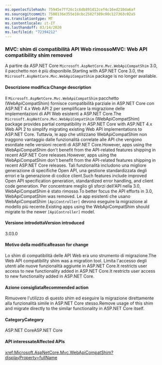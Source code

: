 ```yaml
---
ms.openlocfilehash: 75945e7ff26c1c6db891d12cef4c16ed210da6af
ms.sourcegitcommit: 7588136e355e10cbc2582f389c90c127363c02a5
ms.translationtype: MT
ms.contentlocale: it-IT
ms.lasthandoff: 03/14/2020
ms.locfileid: "72394212"
---
```

### <a name="mvc-web-api-compatibility-shim-removed"></a><span data-ttu-id="bbcbd-101">MVC: shim di compatibilità API Web rimosso</span><span class="sxs-lookup"><span data-stu-id="bbcbd-101">MVC: Web API compatibility shim removed</span></span>

<span data-ttu-id="bbcbd-102">A partire da ASP.NET Core `Microsoft.AspNetCore.Mvc.WebApiCompatShim` 3.0, il pacchetto non è più disponibile.</span><span class="sxs-lookup"><span data-stu-id="bbcbd-102">Starting with ASP.NET Core 3.0, the `Microsoft.AspNetCore.Mvc.WebApiCompatShim` package is no longer available.</span></span>

#### <a name="change-description"></a><span data-ttu-id="bbcbd-103">Descrizione modifica:</span><span class="sxs-lookup"><span data-stu-id="bbcbd-103">Change description</span></span>

<span data-ttu-id="bbcbd-104">Il `Microsoft.AspNetCore.Mvc.WebApiCompatShim` pacchetto (WebApiCompatShim) fornisce compatibilità parziale in ASP.NET Core con ASP.NET 4.x Web API 2 per semplificare la migrazione delle implementazioni di API Web esistenti a ASP.NET Core.</span><span class="sxs-lookup"><span data-stu-id="bbcbd-104">The `Microsoft.AspNetCore.Mvc.WebApiCompatShim` (WebApiCompatShim) package provides partial compatibility in ASP.NET Core with ASP.NET 4.x Web API 2 to simplify migrating existing Web API implementations to ASP.NET Core.</span></span> <span data-ttu-id="bbcbd-105">Tuttavia, le app che utilizzano WebApiCompatShim non traggono vantaggio dalle funzionalità correlate alle API che vengono esordiate nelle versioni recenti di ASP.NET Core.However, apps using the WebApiCompatShim don't benefit from the API-related features shipping in recent ASP.NET Core releases.</span><span class="sxs-lookup"><span data-stu-id="bbcbd-105">However, apps using the WebApiCompatShim don't benefit from the API-related features shipping in recent ASP.NET Core releases.</span></span> <span data-ttu-id="bbcbd-106">Tali funzionalità includono una migliore generazione di specifiche Open API, una gestione standardizzata degli errori e la generazione di codice client.</span><span class="sxs-lookup"><span data-stu-id="bbcbd-106">Such features include improved Open API specification generation, standardized error handling, and client code generation.</span></span> <span data-ttu-id="bbcbd-107">Per concentrare meglio gli sforzi dell'API nella 3.0, WebApiCompatShim è stato rimosso.</span><span class="sxs-lookup"><span data-stu-id="bbcbd-107">To better focus the API efforts in 3.0, WebApiCompatShim was removed.</span></span> <span data-ttu-id="bbcbd-108">Le app esistenti che usano WebApiCompatShim `[ApiController]` devono eseguire la migrazione al modello più recente.</span><span class="sxs-lookup"><span data-stu-id="bbcbd-108">Existing apps using the WebApiCompatShim should migrate to the newer `[ApiController]` model.</span></span>

#### <a name="version-introduced"></a><span data-ttu-id="bbcbd-109">Versione introdotta</span><span class="sxs-lookup"><span data-stu-id="bbcbd-109">Version introduced</span></span>

<span data-ttu-id="bbcbd-110">3.0</span><span class="sxs-lookup"><span data-stu-id="bbcbd-110">3.0</span></span>

#### <a name="reason-for-change"></a><span data-ttu-id="bbcbd-111">Motivo della modifica</span><span class="sxs-lookup"><span data-stu-id="bbcbd-111">Reason for change</span></span>

<span data-ttu-id="bbcbd-112">Lo shim di compatibilità delle API Web era uno strumento di migrazione.</span><span class="sxs-lookup"><span data-stu-id="bbcbd-112">The Web API compatibility shim was a migration tool.</span></span> <span data-ttu-id="bbcbd-113">Limita l'accesso degli utenti alle nuove funzionalità aggiunte in ASP.NET Core.It restricts user access to new functionality added in ASP.NET Core.</span><span class="sxs-lookup"><span data-stu-id="bbcbd-113">It restricts user access to new functionality added in ASP.NET Core.</span></span>

#### <a name="recommended-action"></a><span data-ttu-id="bbcbd-114">Azione consigliata</span><span class="sxs-lookup"><span data-stu-id="bbcbd-114">Recommended action</span></span>

<span data-ttu-id="bbcbd-115">Rimuovere l'utilizzo di questo shim ed eseguire la migrazione direttamente alla funzionalità simile in ASP.NET Core stesso.</span><span class="sxs-lookup"><span data-stu-id="bbcbd-115">Remove usage of this shim and migrate directly to the similar functionality in ASP.NET Core itself.</span></span>

#### <a name="category"></a><span data-ttu-id="bbcbd-116">Category</span><span class="sxs-lookup"><span data-stu-id="bbcbd-116">Category</span></span>

<span data-ttu-id="bbcbd-117">ASP.NET Core</span><span class="sxs-lookup"><span data-stu-id="bbcbd-117">ASP.NET Core</span></span>

#### <a name="affected-apis"></a><span data-ttu-id="bbcbd-118">API interessate</span><span class="sxs-lookup"><span data-stu-id="bbcbd-118">Affected APIs</span></span>

<xref:Microsoft.AspNetCore.Mvc.WebApiCompatShim?displayProperty=fullName>

<!--

#### Affected APIs

N:Microsoft.AspNetCore.Mvc.WebApiCompatShim

-->
